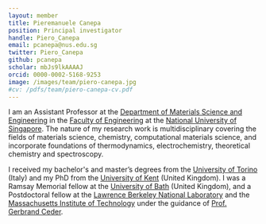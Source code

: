 ```yaml
---
layout: member
title: Pieremanuele Canepa
position: Principal investigator
handle: Piero_Canepa
email: pcanepa@nus.edu.sg
twitter: Piero_Canepa
github: pcanepa
scholar: mbJs9lkAAAAJ
orcid: 0000-0002-5168-9253
image: /images/team/piero-canepa.jpg
#cv: /pdfs/team/piero-canepa-cv.pdf
---
```


I am an Assistant Professor at the [Department of Materials Science and Engineering](http://www.mse.nus.edu.sg/index.php) in the [Faculty of Engineering]( https://www.eng.nus.edu.sg) at the [National University of Singapore]( http://www.nus.edu.sg). The nature of my research work is multidisciplinary covering the fields of materials science, chemistry, computational materials science, and incorporate foundations of thermodynamics, electrochemistry, theoretical chemistry and spectroscopy.

I received my bachelor's and master’s degrees from the [University of Torino](https://en.unito.it) (Italy) and my PhD from the [University of Kent](https://www.kent.ac.uk) (United Kingdom). I
was a Ramsay Memorial fellow at the [University of Bath](https://www.bath.ac.uk) (United Kingdom), and a Postdoctoral fellow at the [Lawrence Berkeley National Laboratory](https://www.lbl.gov) and the [Massachusetts Institute of Technology]( https://www.mit.edu) under the guidance of [Prof. Gerbrand Ceder](https://ceder.berkeley.edu).
